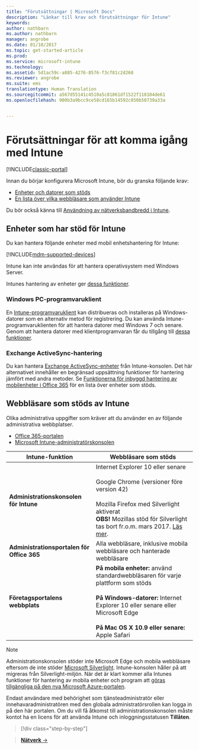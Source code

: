 ```yaml
---
title: "Förutsättningar | Microsoft Docs"
description: "Länkar till krav och förutsättningar för Intune"
keywords: 
author: nathbarn
ms.author: nathbarn
manager: angrobe
ms.date: 01/10/2017
ms.topic: get-started-article
ms.prod: 
ms.service: microsoft-intune
ms.technology: 
ms.assetid: 5d1ac59c-a885-4276-8576-f3cf81c2d268
ms.reviewer: angrobe
ms.suite: ems
translationtype: Human Translation
ms.sourcegitcommit: a567d55141c4510a5c81861df1522f118104de61
ms.openlocfilehash: 900b3a9bcc9ce58cd165b14592c850b50739a33a


---
```


# <a name="prerequisites-to-getting-started-with-intune"></a>Förutsättningar för att komma igång med Intune

[!INCLUDE[classic-portal](../includes/classic-portal.md)]

Innan du börjar konfigurera Microsoft Intune, bör du granska följande krav:

- [Enheter och datorer som stöds](#intune-supported-devices)
- [En lista över vilka webbläsare som använder Intune](#intune-supported-web-browsers)

Du bör också känna till [Användning av nätverksbandbredd i Intune](network-bandwidth-use.md).

## <a name="intune-supported-devices"></a>Enheter som har stöd för Intune

Du kan hantera följande enheter med mobil enhetshantering för Intune:

[!INCLUDE[mdm-supported-devices](../includes/mdm-supported-devices.md)]

Intune kan inte användas för att hantera operativsystem med Windows Server.

Intunes hantering av enheter ger [dessa funktioner](mobile-device-management-capabilities-in-microsoft-intune.md).

### <a name="windows-pc-software-client"></a>Windows PC-programvaruklient

En [Intune-programvaruklient](/intune/deploy-use/manage-windows-pcs-with-microsoft-intune) kan distribueras och installeras på Windows-datorer som en alternativ metod för registrering. Du kan använda Intune-programvaruklienten för att hantera datorer med Windows 7 och senare. Genom att hantera datorer med klientprogramvaran får du tillgång till [dessa funktioner](windows-pc-management-capabilities-in-microsoft-intune.md).

### <a name="exchange-activesync-management"></a>Exchange ActiveSync-hantering

Du kan hantera [Exchange ActiveSync-enheter](/intune/deploy-use/mobile-device-management-with-exchange-activesync-and-microsoft-intune) från Intune-konsolen. Det här alternativet innehåller en begränsad uppsättning funktioner för hantering jämfört med andra metoder. Se [Funktionerna för inbyggd hantering av mobilenheter i Office 365](https://support.office.com/article/Capabilities-of-built-in-Mobile-Device-Management-for-Office-365-a1da44e5-7475-4992-be91-9ccec25905b0) för en lista över enheter som stöds.

## <a name="intune-supported-web-browsers"></a>Webbläsare som stöds av Intune

Olika administrativa uppgifter som kräver att du använder en av följande administrativa webbplatser.

- [Office 365-portalen](http://go.microsoft.com/fwlink/p/?LinkId=698854)
- [Microsoft Intune-administratörskonsolen](https://admin.manage.microsoft.com/)

|Intune-funktion |Webbläsare som stöds|
|---------|---------|
|**Administrationskonsolen för Intune**     |  Internet Explorer 10 eller senare<br /><br />Google Chrome (versioner före version 42)<br /><br />Mozilla Firefox med Silverlight aktiverat<br />**OBS!** Mozillas stöd för Silverlight tas bort fr.o.m. mars 2017. [Läs mer](https://go.microsoft.com/fwlink/?linkid=836872). |
|**Administrationsportalen för Office 365**     |Alla webbläsare, inklusive mobila webbläsare och hanterade webbläsare  |
|**Företagsportalens webbplats**     |**På mobila enheter:** använd standardwebbläsaren för varje plattform som stöds   <br /><br />**På Windows-datorer:** Internet Explorer 10 eller senare eller Microsoft Edge<br /><br />**På Mac OS X 10.9 eller senare:** Apple Safari    |

> [!Note]
> Administrationskonsolen stöder inte Microsoft Edge och mobila webbläsare eftersom de inte stöder [Microsoft Silverlight](https://msdn.microsoft.com/en-us/library/cc838158(v=vs.95).aspx). Intune-konsolen håller på att migreras från Silverlight-miljön. När det är klart kommer alla Intunes funktioner för hantering av mobila enheter och program att [göras tillgängliga på den nya Microsoft Azure-portalen](https://blogs.technet.microsoft.com/enterprisemobility/2015/11/17/enhancing-managed-mobile-productivity/).


Endast användare med behörighet som tjänsteadministratör eller innehavaradministratören med den globala administratörsrollen kan logga in på den här portalen. Om du vill få åtkomst till administrationskonsolen måste kontot ha en licens för att använda Intune och inloggningsstatusen **Tillåten**.

>[!div class="step-by-step"]

>[**Nätverk** &rarr;](network-bandwidth-use.md)  



<!--HONumber=Jan17_HO2-->


